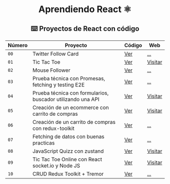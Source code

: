 <div align="center">

# Aprendiendo React ⚛️

## ⌨️ Proyectos de React con código

| Número | Proyecto | Código | Web |
| --- | --- | --- | --- |
| `00` | Twitter Follow Card | [Ver](projects/00-twitter-followCard/) | [...]() |
| `01` | Tic Tac Toe | [Ver](projects/01-tic-tac-toe/) | [Visitar](https://kevg1t.github.io/tic-tac-toe/) |
| `02` | Mouse Follower | [Ver](projects/02-useEfect-example/) | [...]() |
| `03` | Prueba técnica con Promesas, fetching y testing E2E | [Ver](projects/03-prueba-tecnica) | [...]() |
| `04` | Prueba técnica con formularios, buscador utilizando una API | [Ver](projects/04-useRef-useMemo-useCallback) | [Visitar](https://kevg1t.github.io/Movies_Search/) |
| `05` | Creación de un ecommerce con carrito de compras | [Ver](projects/05-shopping-car) | [Visitar](https://kevg1t.github.io/Shopping-cart/) |
| `06` | Creación de un carrito de compras con redux-toolkit | [Ver](projects/06-redux-toolkit-shopping-cart) | [...]() |
| `07` | Fetching de datos con buenas practicas | [Ver](projects/07-fetching-abortController) | [...]() |
| `08` | JavaScript Quizz con zustand | [Ver](projects/08-zustand-JavaScript-Quizz) | [Visitar](https://kevg1t.github.io/JavaScriptQuizz/) |
| `09` | Tic Tac Toe Online con React socket.io y Node JS | [Ver](https://github.com/KevG1t/tic-tac-toe-online) | [Visitar](https://tic-tac-toe-online-nine.vercel.app/) |
| `10` | CRUD Redux Toolkit + Tremor | [Ver](https://github.com/KevG1t/react/tree/master/projects/10-CRUD-REDUX-TOOLKIT-TREMOR) | [...]() |